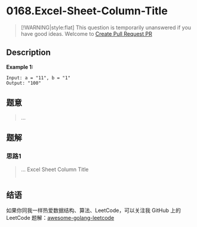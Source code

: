 # 0168.Excel-Sheet-Column-Title

> \[!WARNING\|style:flat\] This question is temporarily unanswered if you have good ideas. Welcome to [Create Pull Request PR](https://github.com/kylesliu/awesome-golang-algorithm)

## Description

**Example 1:**

```text
Input: a = "11", b = "1"
Output: "100"
```

## 题意

> ...

## 题解

### 思路1

> ... Excel Sheet Column Title
>
> ```go
>
> ```

## 结语

如果你同我一样热爱数据结构、算法、LeetCode，可以关注我 GitHub 上的 LeetCode 题解：[awesome-golang-leetcode](https://github.com/kylesliu/awesome-golang-algorithm)


